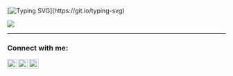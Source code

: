 [![Typing SVG](https://readme-typing-svg.demolab.com?font=Fira+Code&weight=500&size=23&pause=2000&color=FF0000FF&background=FFFFFF00&width=700&lines=Hi+there+%F0%9F%91%8B%2C+I'm+Artem+and+I'm+an+iOS+developer!)](https://git.io/typing-svg)

 ![](https://komarev.com/ghpvc/?username=Artem-Tomilo&color=blueviolet)

___

### Connect with me:

[<img align="left" alt="Artem-Tomilo | LinkedIn" width="22px" src="https://cdn.simpleicons.org/linkedin/#0A66C2" />][linkedin]

[<img align="left" alt="Artem-Tomilo | Telegram" width="22px" src="https://cdn.simpleicons.org/telegram/#26A5E4" />][telegram]

[<img align="left" alt="Artem-Tomilo | Post" width="22px" src="https://cdn.simpleicons.org/gmail/#EA4335" />][post]

[linkedin]: https://www.linkedin.com/in/artem-tomilo/
[telegram]: http://t.me/Art3m_T
[post]: artsiom.tamila@gmail.com
